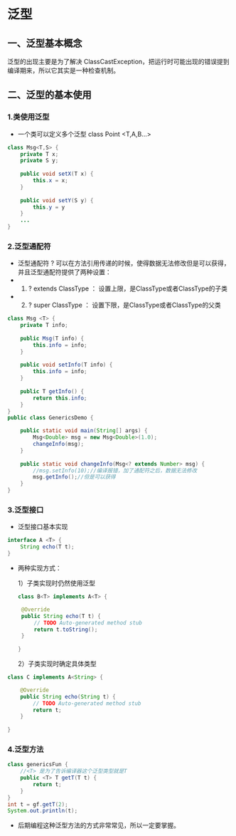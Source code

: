 # 泛型

## 一、泛型基本概念

泛型的出现主要是为了解决 ClassCastException，把运行时可能出现的错误提到编译期来，所以它其实是一种检查机制。

## 二、泛型的基本使用

### 1.类使用泛型

 * 一个类可以定义多个泛型 class Point <T,A,B...>

```java
class Msg<T,S> {
    private T x;
    private S y;
    
    public void setX(T x) {
        this.x = x;
    }
    
    public void setY(S y) {
        this.y = y
    }
    ...
}
```



### 2.泛型通配符

 * 泛型通配符 ? 可以在方法引用传递的时候，使得数据无法修改但是可以获得，并且泛型通配符提供了两种设置：
 * 1) ? extends ClassType ： 设置上限，是ClassType或者ClassType的子类
 * 2) ? super ClassType ： 设置下限，是ClassType或者ClassType的父类

```java
class Msg <T> {
	private T info;
	
	public Msg(T info) {
		this.info = info;
	}
	
	public void setInfo(T info) {
		this.info = info;
	}
	
	public T getInfo() {
		return this.info;
	}
}
public class GenericsDemo {

	public static void main(String[] args) {
		Msg<Double> msg = new Msg<Double>(1.0);
		changeInfo(msg);
	}
	
	public static void changeInfo(Msg<? extends Number> msg) {
		//msg.setInfo(10);//编译报错，加了通配符之后，数据无法修改
		msg.getInfo();//但是可以获得
	}
}
```



### 3.泛型接口

 * 泛型接口基本实现

```java
interface A <T> {
	String echo(T t);
}
```



 * 两种实现方式：

   1）子类实现时仍然使用泛型

   ```java
   class B<T> implements A<T> {
   
   	@Override
   	public String echo(T t) {
   		// TODO Auto-generated method stub
   		return t.toString();
   	}
   	
   }
   ```

   

   2）子类实现时确定具体类型

```java
class C implements A<String> {

	@Override
	public String echo(String t) {
		// TODO Auto-generated method stub
		return t;
	}
	
}
```

### 4.泛型方法

```java
class genericsFun {
    //<T> 是为了告诉编译器这个泛型类型就是T
	public <T> T getT(T t) {
		return t;
	}
}
int t = gf.getT(2);
System.out.println(t);
```

* 后期编程这种泛型方法的方式非常常见，所以一定要掌握。

